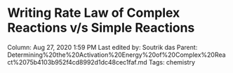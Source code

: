# Writing Rate Law of Complex Reactions v/s Simple Reactions

Column: Aug 27, 2020 1:59 PM
Last edited by: Soutrik das
Parent: Determining%20the%20Activation%20Energy%20of%20Complex%20React%2075b4103b952f4cd8992d1dc48cec1faf.md
Tags: chemistry
